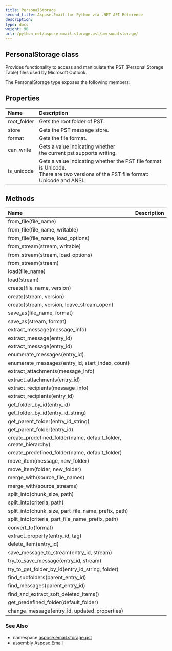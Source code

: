 ```yaml
---
title: PersonalStorage
second_title: Aspose.Email for Python via .NET API Reference
description: 
type: docs
weight: 90
url: /python-net/aspose.email.storage.pst/personalstorage/
---
```


## PersonalStorage class

Provides functionality to access and manipulate the PST (Personal Storage Table) files used by Microsoft Outlook.

The PersonalStorage type exposes the following members:
## Properties
| Name | Description |
| :- | :- |
|root_folder|Gets the root folder of PST.|
|store|Gets the PST message store.|
|format|Gets the file format.|
|can_write|Gets a value indicating whether <br/>            the current pst supports writing.|
|is_unicode|Gets a value indicating whether the PST file format is Unicode.<br/>            There are two versions of the PST file format: Unicode and ANSI.|
## Methods
| Name | Description |
| :- | :- |
|from_file(file_name)|  |
|from_file(file_name, writable)|  |
|from_file(file_name, load_options)|  |
|from_stream(stream, writable)|  |
|from_stream(stream, load_options)|  |
|from_stream(stream)|  |
|load(file_name)|  |
|load(stream)|  |
|create(file_name, version)|  |
|create(stream, version)|  |
|create(stream, version, leave_stream_open)|  |
|save_as(file_name, format)|  |
|save_as(stream, format)|  |
|extract_message(message_info)|  |
|extract_message(entry_id)|  |
|extract_message(entry_id)|  |
|enumerate_messages(entry_id)|  |
|enumerate_messages(entry_id, start_index, count)|  |
|extract_attachments(message_info)|  |
|extract_attachments(entry_id)|  |
|extract_recipients(message_info)|  |
|extract_recipients(entry_id)|  |
|get_folder_by_id(entry_id)|  |
|get_folder_by_id(entry_id_string)|  |
|get_parent_folder(entry_id_string)|  |
|get_parent_folder(entry_id)|  |
|create_predefined_folder(name, default_folder, create_hierarchy)|  |
|create_predefined_folder(name, default_folder)|  |
|move_item(message, new_folder)|  |
|move_item(folder, new_folder)|  |
|merge_with(source_file_names)|  |
|merge_with(source_streams)|  |
|split_into(chunk_size, path)|  |
|split_into(criteria, path)|  |
|split_into(chunk_size, part_file_name_prefix, path)|  |
|split_into(criteria, part_file_name_prefix, path)|  |
|convert_to(format)|  |
|extract_property(entry_id, tag)|  |
|delete_item(entry_id)|  |
|save_message_to_stream(entry_id, stream)|  |
|try_to_save_message(entry_id, stream)|  |
|try_to_get_folder_by_id(entry_id_string, folder)|  |
|find_subfolders(parent_entry_id)|  |
|find_messages(parent_entry_id)|  |
|find_and_extract_soft_deleted_items()|  |
|get_predefined_folder(default_folder)|  |
|change_message(entry_id, updated_properties)|  |

### See Also

* namespace [aspose.email.storage.pst](/email/python-net/aspose.email.storage.pst/)
* assembly [Aspose.Email](/email/python-net/)

